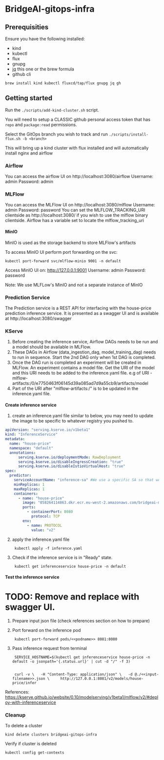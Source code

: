 # BridgeAI-gitops-infra

## Prerequisities

Ensure you have the following installed:
* kind
* kubectl
* flux
* gnupg
* [jq](https://jqlang.github.io/jq/) this one or the brew formula
* github cli

```
brew install kind kubectl fluxcd/tap/flux gnupg jq gh
```

## Getting started

Run the `./scripts/add-kind-cluster.sh` script.

You will need to setup a CLASSIC github personal access token that has `repo` and `package:read` permissions.

Select the GitOps branch you wish to track and run `./scripts/install-flux.sh -b <branch>`

This will bring up a kind cluster with flux installed and will automatically install nginx and airflow


### Airflow

You can access the airflow UI on http://localhost:3080/airflow
Username: admin
Password: admin

### MLFlow

You can access the MLFlow UI on http://localhost:3080/mlflow
Username: admin
Password: password
You can set the MLFLOW_TRACKING_URI clientside as http://localhost:3080/ if you wish to use the mlflow binary clientside. Airflow has a variable set to locate the mlflow_tracking_uri

#### MinIO

MinIO is used as the storage backend to store MLFlow's artifacts

To access MinIO UI perform port forwarding on the svc:

    kubectl port-forward svc/mlflow-minio 9001 -n default

Access MinIO UI on: http://127.0.0.1:9001
Username: admin
Password: password

Note: We use MLFLow's MinIO and not a separate instance of MinIO


### Prediction Service

The Prediction service is a REST API for interfacing with the house-price prediction inference service. It is presented as a swagger UI and is available at http://localhost:3080/swagger

### KServe

1. Before creating the inference service, Airflow DAGs needs to be run and a model should be available in MLFlow.
2. These DAGs in Airflow (data_ingestion_dag, model_training_dag) needs to run in sequence. Start the 2nd DAG only when 1st DAG is completed. 
3. Once the DAG run is completed an experiment will be created in MLFlow. An experiment contains a model file. Get the URI of the model and this URI needs to be added to the inference.yaml file. e.g of URI - mlflow-artifacts:/0/e7750463f06145d39a085ad7d9a55cb9/artifacts/model
4. Part of the URI after "mlflow-artifacts:/" is to be updated in the inference.yaml file.


#### Create inference service

1. create an inference.yaml file similar to below, you may need to update the image to be specific to whatever registry you pushed to.

```yaml
apiVersion: "serving.kserve.io/v1beta1"
kind: "InferenceService"
metadata:
  name: "house-price"
  namespace: "default"
  annotations:
      serving.kserve.io/deploymentMode: RawDeployment
      serving.kserve.io/disableIngressCreation: "true"
      serving.kserve.io/disableIstioVirtualHost: "true"
spec:
  predictor:
    serviceAccountName: "inference-sa" #We use a specific SA so that we can attach secrets for retrieving the ECR container
    minReplicas: 1
    maxReplicas: 1
    containers:
      - name: "house-price"
        image: "058264114863.dkr.ecr.eu-west-2.amazonaws.com/bridgeai-mlops:latest" #The location of wherever you push the container to from airflow.
        ports:
          - containerPort: 8080
            protocol: TCP
        env:
          - name: PROTOCOL
            value: "v2"
```

2. apply the inference.yaml file

        kubectl apply -f inference.yaml


3. Check if the inference service is in "Ready" state.
    
        kubectl get inferenceservice house-price -n default

#### Test the inference service
# TODO: Remove and replace with swagger UI.
1. Prepare input json file (check references section on how to prepare)

2. Port forward on the inference pod

        kubectl port-forward pods/<<podname>> 8081:8080

2. Pass inference request from terminal

        SERVICE_HOSTNAME=$(kubectl get inferenceservice house-price -n default -o jsonpath='{.status.url}' | cut -d "/" -f 3)


        curl -v \  	-H "Content-Type: application/json" \  	-d @./<<input-filename>>.json \  	http://127.0.0.1:8081/v2/models/house-price/infer

References: 
https://kserve.github.io/website/0.10/modelserving/v1beta1/mlflow/v2/#deploy-with-inferenceservice

### Cleanup

To delete a cluster

    kind delete clusters bridgeai-gitops-infra

Verify if cluster is deleted

    kubectl config get-contexts